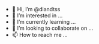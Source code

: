 - 👋 Hi, I’m @diandtss
- 👀 I’m interested in ...
- 🌱 I’m currently learning ...
- 💞️ I’m looking to collaborate on ...
- 📫 How to reach me ...

<!---
diandtss/diandtss is a ✨ special ✨ repository because its `README.md` (this file) appears on your GitHub profile.
You can click the Preview link to take a look at your changes.
--->
